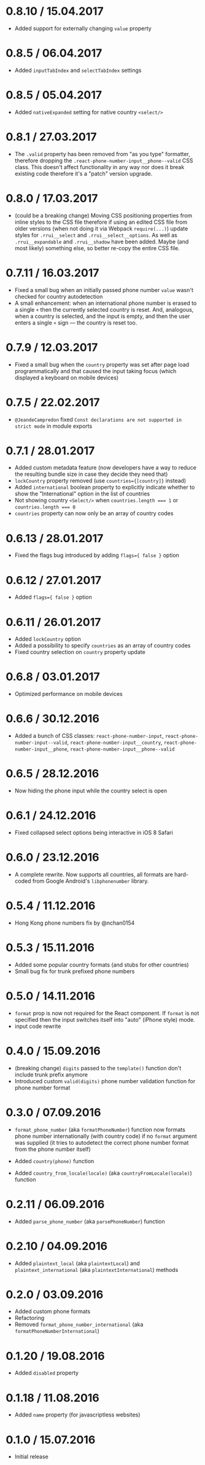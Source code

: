 0.8.10 / 15.04.2017
===================

  * Added support for externally changing `value` property

0.8.5 / 06.04.2017
==================

  * Added `inputTabIndex` and `selectTabIndex` settings

0.8.5 / 05.04.2017
==================

  * Added `nativeExpanded` setting for native country `<select/>`

0.8.1 / 27.03.2017
==================

  * The `.valid` property has been removed from "as you type" formatter, therefore dropping the `.react-phone-number-input__phone--valid` CSS class. This doesn't affect functionality in any way nor does it break existing code therefore it's a "patch" version upgrade.

0.8.0 / 17.03.2017
==================

  * (could be a breaking change) Moving CSS positioning properties from inline styles to the CSS file therefore if using an edited CSS file from older versions (when not doing it via Webpack `require(...)`) update styles for `.rrui__select` and `.rrui__select__options`. As well as `.rrui__expandable` and `.rrui__shadow` have been added. Maybe (and most likely) something else, so better re-copy the entire CSS file.

0.7.11 / 16.03.2017
===================

  * Fixed a small bug when an initially passed phone number `value` wasn't checked for country autodetection
  * A small enhancement: when an international phone number is erased to a single `+` then the currently selected country is reset. And, analogous, when a country is selected, and the input is empty, and then the user enters a single `+` sign — the country is reset too.

0.7.9 / 12.03.2017
==================

  * Fixed a small bug when the `country` property was set after page load programmatically and that caused the input taking focus (which displayed a keyboard on mobile devices)

0.7.5 / 22.02.2017
==================

  * `@JeandeCampredon` fixed `Const declarations are not supported in strict mode` in module exports

0.7.1 / 28.01.2017
==================

  * Added custom metadata feature (now developers have a way to reduce the resulting bundle size in case they decide they need that)
  * `lockCountry` property removed (use `countries={[country]}` instead)
  * Added `international` boolean property to explicitly indicate whether to show the "International" option in the list of countries
  * Not showing country `<Select/>` when `countries.length === 1` or `countries.length === 0`
  * `countries` property can now only be an array of country codes

0.6.13 / 28.01.2017
===================

  * Fixed the flags bug introduced by adding `flags={ false }` option

0.6.12 / 27.01.2017
===================

  * Added `flags={ false }` option

0.6.11 / 26.01.2017
===================

  * Added `lockCountry` option
  * Added a possibility to specify `countries` as an array of country codes
  * Fixed country selection on `country` property update

0.6.8 / 03.01.2017
===================

  * Optimized performance on mobile devices

0.6.6 / 30.12.2016
===================

  * Added a bunch of CSS classes: `react-phone-number-input`, `react-phone-number-input--valid`, `react-phone-number-input__country`, `react-phone-number-input__phone`, `react-phone-number-input__phone--valid`

0.6.5 / 28.12.2016
===================

  * Now hiding the phone input while the country select is open

0.6.1 / 24.12.2016
===================

  * Fixed collapsed select options being interactive in iOS 8 Safari

0.6.0 / 23.12.2016
===================

  * A complete rewrite. Now supports all countries, all formats are hard-coded from Google Android's `libphonenumber` library.

0.5.4 / 11.12.2016
===================

  * Hong Kong phone numbers fix by @nchan0154

0.5.3 / 15.11.2016
===================

  * Added some popular country formats (and stubs for other countries)
  * Small bug fix for trunk prefixed phone numbers

0.5.0 / 14.11.2016
===================

  * `format` prop is now not required for the React component. If `format` is not specified then the input switches itself into "auto" (iPhone style) mode.
  * input code rewrite

0.4.0 / 15.09.2016
===================

  * (breaking change) `digits` passed to the `template()` function don't include trunk prefix anymore
  * Introduced custom `valid(digits)` phone number validation function for phone number format

0.3.0 / 07.09.2016
===================

  * `format_phone_number` (aka `formatPhoneNumber`) function now formats phone number internationally (with country code) if no `format` argument was supplied (it tries to autodetect the correct phone number format from the phone number itself)

  * Added `country(phone)` function

  * Added `country_from_locale(locale)` (aka `countryFromLocale(locale)`) function

0.2.11 / 06.09.2016
===================

  * Added `parse_phone_number` (aka `parsePhoneNumber`) function

0.2.10 / 04.09.2016
===================

  * Added `plaintext_local` (aka `plaintextLocal`) and `plaintext_international` (aka `plaintextInternational`) methods

0.2.0 / 03.09.2016
==================

  * Added custom phone formats
  * Refactoring
  * Removed `format_phone_number_international` (aka `formatPhoneNumberInternational`)

0.1.20 / 19.08.2016
===================

  * Added `disabled` property

0.1.18 / 11.08.2016
===================

  * Added `name` property (for javascriptless websites)

0.1.0 / 15.07.2016
===================

  * Initial release
